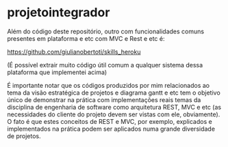 # projetointegrador

Além do código deste repositório, outro com funcionalidades comuns presentes em plataforma e etc com MVC e Rest e etc é:

https://github.com/giulianobertoti/skills_heroku

(É possível extrair muito código útil comum a qualquer sistema dessa plataforma que implementei acima)

É importante notar que os códigos produzidos por mim relacionados ao tema da visão estratégica de projetos e diagrama gantt e etc tem o objetivo único de demonstrar na prática com implementações reais temas da disciplina de engenharia de software como arquitetura REST, MVC e etc (as necessidades do cliente do projeto devem ser vistas com ele, obviamente). O fato é que estes conceitos de REST e MVC, por exemplo, explicados e implementados na prática podem ser aplicados numa grande diversidade de projetos.
